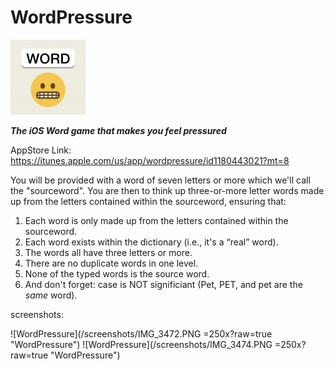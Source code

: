 # WordPressure

![WordPressure](/Images.xcassets/AppIcon.appiconset/Icon-60@2x.png?raw=true "WordPressure")

***The iOS Word game that makes you feel pressured***

AppStore Link: https://itunes.apple.com/us/app/wordpressure/id1180443021?mt=8


You will be provided with a word of seven letters or more which we'll call the "sourceword". You are then to think up three-or-more letter words made up from the letters contained within the sourceword, ensuring that:

1. Each word is only made up from the letters contained within the sourceword.
2. Each word exists within the dictionary (i.e., it's a “real” word).
3. The words all have three letters or more.
4. There are no duplicate words in one level.
5. None of the typed words is the source word.
6. And don't forget: case is NOT significiant (Pet, PET, and pet are the *same* word).



screenshots:

![WordPressure](/screenshots/IMG_3472.PNG =250x?raw=true "WordPressure")
![WordPressure](/screenshots/IMG_3474.PNG =250x?raw=true "WordPressure")